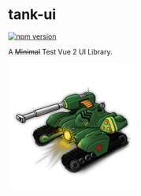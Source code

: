 # tank-ui

<a href="https://badge.fury.io/js/@canwdev%2Ftank-ui"><img src="https://badge.fury.io/js/@canwdev%2Ftank-ui.svg" alt="npm version" height="18"></a>

A ~~Minimal~~ Test Vue 2 UI Library.

![HammerTank](src/assets/images/logo.png)
